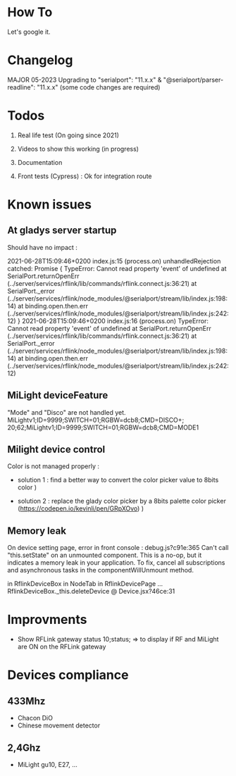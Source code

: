 How To
======

Let's google it.

Changelog
=========
MAJOR 05-2023 Upgrading to "serialport": "11.x.x" & "@serialport/parser-readline": "11.x.x" (some code changes are required)

Todos
=====

1. Real life test (On going since 2021)

2. Videos to show this working (in progress)

3. Documentation

4. Front tests (Cypress) : Ok for integration route


Known issues
============

At gladys server startup
------------------------

Should have no impact :

2021-06-28T15:09:46+0200 <error> index.js:15 (process.on) unhandledRejection catched: Promise {
  <rejected> TypeError: Cannot read property 'event' of undefined
      at SerialPort.returnOpenErr (../server/services/rflink/lib/commands/rflink.connect.js:36:21)
      at SerialPort._error (../server/services/rflink/node_modules/@serialport/stream/lib/index.js:198:14)
      at binding.open.then.err (../server/services/rflink/node_modules/@serialport/stream/lib/index.js:242:12) }
2021-06-28T15:09:46+0200 <error> index.js:16 (process.on) TypeError: Cannot read property 'event' of undefined
    at SerialPort.returnOpenErr (../server/services/rflink/lib/commands/rflink.connect.js:36:21)
    at SerialPort._error (../server/services/rflink/node_modules/@serialport/stream/lib/index.js:198:14)
    at binding.open.then.err (../server/services/rflink/node_modules/@serialport/stream/lib/index.js:242:12)


MiLight deviceFeature
---------------------

"Mode" and "Disco" are not handled yet.
MiLightv1;ID=9999;SWITCH=01;RGBW=dcb8;CMD=DISCO+;
20;62;MiLightv1;ID=9999;SWITCH=01;RGBW=dcb8;CMD=MODE1

Milight device control
----------------------

Color is not managed properly :

- solution 1 : find a better way to convert the color picker value to 8bits color  )

- solution 2 : replace the glady color picker by a 8bits palette color picker (https://codepen.io/kevinli/pen/GRpXOvo) )

Memory leak
-----------

On device setting page, error in front console :
debug.js?c91e:365 Can't call "this.setState" on an unmounted component. This is a no-op, but it indicates a memory leak in your application. To fix, cancel all subscriptions and asynchronous tasks in the componentWillUnmount method.

  in RflinkDeviceBox
  in NodeTab
  in RflinkDevicePage
  ...
  RflinkDeviceBox._this.deleteDevice	@	Device.jsx?46ce:31


Improvments
===========

* Show RFLink gateway status
  10;status; => to display if RF and MiLight are ON on the RFLink gateway

Devices compliance
==================

433Mhz
------

* Chacon DiO
* Chinese movement detector

2,4Ghz
------

* MiLight gu10, E27, ...  
